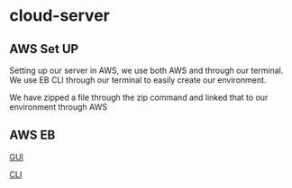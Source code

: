 # cloud-server

## AWS Set UP

Setting up our server in AWS, we use both AWS and through our terminal. We use EB CLI through our terminal to easily create our environment. 

We have zipped a file through the zip command and linked that to our environment through AWS

## AWS EB

[GUI](http://zipcloudlab-env.eba-npt5ncp9.us-west-2.elasticbeanstalk.com/)

[CLI](zip-cloud-lab.eba-npt5ncp9.us-west-2.elasticbeanstalk.com)
